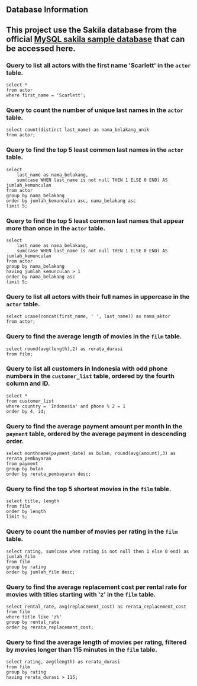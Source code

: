 ## Database Information
This project use the Sakila database from the official [MySQL sakila sample database](https://dev.mysql.com/doc/sakila/en/) that can be accessed here.
---

### Query to list all actors with the first name 'Scarlett' in the `actor` table.
```
select *
from actor
where first_name = 'Scarlett';
```

### Query to count the number of unique last names in the `actor` table.
```
select count(distinct last_name) as nama_belakang_unik
from actor;
```

### Query to find the top 5 least common last names in the `actor` table.
```
select 
	last_name as nama_belakang,
	sum(case WHEN last_name is not null THEN 1 ELSE 0 END) AS jumlah_kemunculan 
from actor
group by nama_belakang
order by jumlah_kemunculan asc, nama_belakang asc
limit 5;
```

### Query to find the top 5 least common last names that appear more than once in the `actor` table.
```
select 
	last_name as nama_belakang,
	sum(case WHEN last_name is not null THEN 1 ELSE 0 END) AS jumlah_kemunculan 
from actor
group by nama_belakang
having jumlah_kemunculan > 1
order by nama_belakang asc
limit 5;
```

### Query to list all actors with their full names in uppercase in the `actor` table.
```
select ucase(concat(first_name, ' ', last_name)) as nama_aktor
from actor;
```

### Query to find the average length of movies in the `film` table.
```
select round(avg(length),2) as rerata_durasi
from film;
```

### Query to list all customers in Indonesia with odd phone numbers in the `customer_list` table, ordered by the fourth column and ID.
```
select * 
from customer_list
where country = 'Indonesia' and phone % 2 = 1
order by 4, id;
```

### Query to find the average payment amount per month in the `payment` table, ordered by the average payment in descending order.
```
select monthname(payment_date) as bulan, round(avg(amount),3) as rerata_pembayaran 
from payment
group by bulan
order by rerata_pembayaran desc;
```

### Query to find the top 5 shortest movies in the `film` table.
```
select title, length
from film
order by length
limit 5;
```

### Query to count the number of movies per rating in the `film` table.
```
select rating, sum(case when rating is not null then 1 else 0 end) as jumlah_film
from film
group by rating
order by jumlah_film desc;
```

### Query to find the average replacement cost per rental rate for movies with titles starting with 'z' in the `film` table.
```
select rental_rate, avg(replacement_cost) as rerata_replacement_cost
from film
where title like 'z%'
group by rental_rate
order by rerata_replacement_cost;
```

### Query to find the average length of movies per rating, filtered by movies longer than 115 minutes in the `film` table.
```
select rating, avg(length) as rerata_durasi
from film
group by rating
having rerata_durasi > 115;
```
